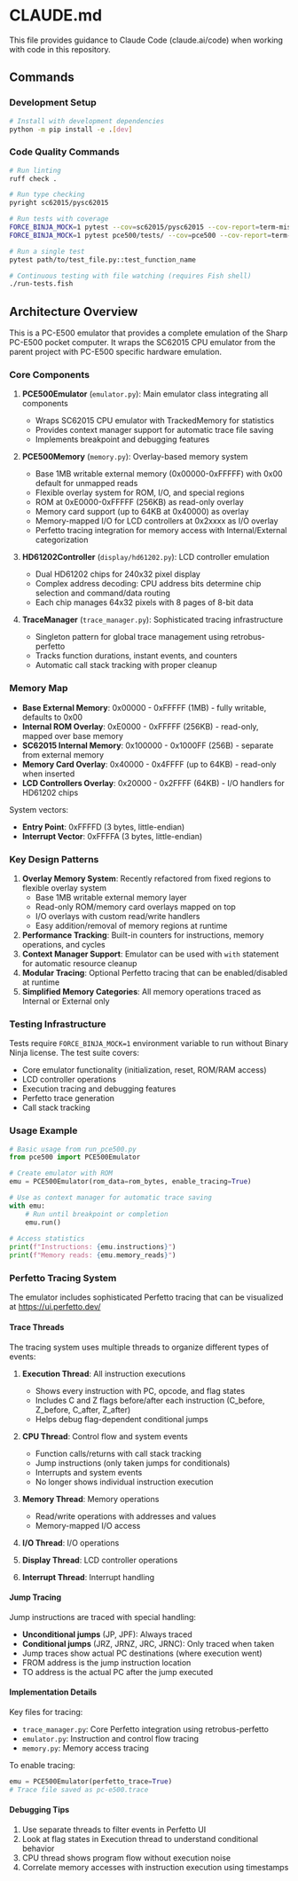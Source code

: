 # CLAUDE.md

This file provides guidance to Claude Code (claude.ai/code) when working with code in this repository.

## Commands

### Development Setup
```bash
# Install with development dependencies
python -m pip install -e .[dev]
```

### Code Quality Commands
```bash
# Run linting
ruff check .

# Run type checking
pyright sc62015/pysc62015

# Run tests with coverage
FORCE_BINJA_MOCK=1 pytest --cov=sc62015/pysc62015 --cov-report=term-missing
FORCE_BINJA_MOCK=1 pytest pce500/tests/ --cov=pce500 --cov-report=term-missing

# Run a single test
pytest path/to/test_file.py::test_function_name

# Continuous testing with file watching (requires Fish shell)
./run-tests.fish
```

## Architecture Overview

This is a PC-E500 emulator that provides a complete emulation of the Sharp PC-E500 pocket computer. It wraps the SC62015 CPU emulator from the parent project with PC-E500 specific hardware emulation.

### Core Components

1. **PCE500Emulator** (`emulator.py`): Main emulator class integrating all components
   - Wraps SC62015 CPU emulator with TrackedMemory for statistics
   - Provides context manager support for automatic trace file saving
   - Implements breakpoint and debugging features

2. **PCE500Memory** (`memory.py`): Overlay-based memory system
   - Base 1MB writable external memory (0x00000-0xFFFFF) with 0x00 default for unmapped reads
   - Flexible overlay system for ROM, I/O, and special regions
   - ROM at 0xE0000-0xFFFFF (256KB) as read-only overlay
   - Memory card support (up to 64KB at 0x40000) as overlay
   - Memory-mapped I/O for LCD controllers at 0x2xxxx as I/O overlay
   - Perfetto tracing integration for memory access with Internal/External categorization

3. **HD61202Controller** (`display/hd61202.py`): LCD controller emulation
   - Dual HD61202 chips for 240x32 pixel display
   - Complex address decoding: CPU address bits determine chip selection and command/data routing
   - Each chip manages 64x32 pixels with 8 pages of 8-bit data

4. **TraceManager** (`trace_manager.py`): Sophisticated tracing infrastructure
   - Singleton pattern for global trace management using retrobus-perfetto
   - Tracks function durations, instant events, and counters
   - Automatic call stack tracking with proper cleanup

### Memory Map

- **Base External Memory**: 0x00000 - 0xFFFFF (1MB) - fully writable, defaults to 0x00
- **Internal ROM Overlay**: 0xE0000 - 0xFFFFF (256KB) - read-only, mapped over base memory
- **SC62015 Internal Memory**: 0x100000 - 0x1000FF (256B) - separate from external memory
- **Memory Card Overlay**: 0x40000 - 0x4FFFF (up to 64KB) - read-only when inserted
- **LCD Controllers Overlay**: 0x20000 - 0x2FFFF (64KB) - I/O handlers for HD61202 chips

System vectors:
- **Entry Point**: 0xFFFFD (3 bytes, little-endian)
- **Interrupt Vector**: 0xFFFFA (3 bytes, little-endian)

### Key Design Patterns

1. **Overlay Memory System**: Recently refactored from fixed regions to flexible overlay system
   - Base 1MB writable external memory layer
   - Read-only ROM/memory card overlays mapped on top
   - I/O overlays with custom read/write handlers
   - Easy addition/removal of memory regions at runtime
2. **Performance Tracking**: Built-in counters for instructions, memory operations, and cycles
3. **Context Manager Support**: Emulator can be used with `with` statement for automatic resource cleanup
4. **Modular Tracing**: Optional Perfetto tracing that can be enabled/disabled at runtime
5. **Simplified Memory Categories**: All memory operations traced as Internal or External only

### Testing Infrastructure

Tests require `FORCE_BINJA_MOCK=1` environment variable to run without Binary Ninja license. The test suite covers:
- Core emulator functionality (initialization, reset, ROM/RAM access)
- LCD controller operations
- Execution tracing and debugging features
- Perfetto trace generation
- Call stack tracking

### Usage Example

```python
# Basic usage from run_pce500.py
from pce500 import PCE500Emulator

# Create emulator with ROM
emu = PCE500Emulator(rom_data=rom_bytes, enable_tracing=True)

# Use as context manager for automatic trace saving
with emu:
    # Run until breakpoint or completion
    emu.run()
    
# Access statistics
print(f"Instructions: {emu.instructions}")
print(f"Memory reads: {emu.memory_reads}")
```

### Perfetto Tracing System

The emulator includes sophisticated Perfetto tracing that can be visualized at https://ui.perfetto.dev/

#### Trace Threads

The tracing system uses multiple threads to organize different types of events:

1. **Execution Thread**: All instruction executions
   - Shows every instruction with PC, opcode, and flag states
   - Includes C and Z flags before/after each instruction (C_before, Z_before, C_after, Z_after)
   - Helps debug flag-dependent conditional jumps

2. **CPU Thread**: Control flow and system events
   - Function calls/returns with call stack tracking
   - Jump instructions (only taken jumps for conditionals)
   - Interrupts and system events
   - No longer shows individual instruction execution

3. **Memory Thread**: Memory operations
   - Read/write operations with addresses and values
   - Memory-mapped I/O access

4. **I/O Thread**: I/O operations
5. **Display Thread**: LCD controller operations
6. **Interrupt Thread**: Interrupt handling

#### Jump Tracing

Jump instructions are traced with special handling:
- **Unconditional jumps** (JP, JPF): Always traced
- **Conditional jumps** (JRZ, JRNZ, JRC, JRNC): Only traced when taken
- Jump traces show actual PC destinations (where execution went)
- FROM address is the jump instruction location
- TO address is the actual PC after the jump executed

#### Implementation Details

Key files for tracing:
- `trace_manager.py`: Core Perfetto integration using retrobus-perfetto
- `emulator.py`: Instruction and control flow tracing
- `memory.py`: Memory access tracing

To enable tracing:
```python
emu = PCE500Emulator(perfetto_trace=True)
# Trace file saved as pc-e500.trace
```

#### Debugging Tips

1. Use separate threads to filter events in Perfetto UI
2. Look at flag states in Execution thread to understand conditional behavior
3. CPU thread shows program flow without execution noise
4. Correlate memory accesses with instruction execution using timestamps